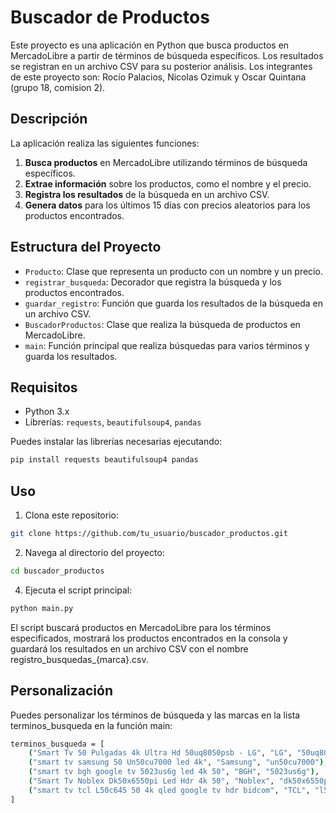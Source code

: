 # Buscador de Productos

Este proyecto es una aplicación en Python que busca productos en MercadoLibre a partir de términos de búsqueda específicos. Los resultados se registran en un archivo CSV para su posterior análisis.
Los integrantes de este proyecto son: Rocío Palacios, Nicolas Ozimuk y Oscar Quintana (grupo 18, comision 2). 

## Descripción

La aplicación realiza las siguientes funciones:
1. **Busca productos** en MercadoLibre utilizando términos de búsqueda específicos.
2. **Extrae información** sobre los productos, como el nombre y el precio.
3. **Registra los resultados** de la búsqueda en un archivo CSV.
4. **Genera datos** para los últimos 15 días con precios aleatorios para los productos encontrados.

## Estructura del Proyecto

- `Producto`: Clase que representa un producto con un nombre y un precio.
- `registrar_busqueda`: Decorador que registra la búsqueda y los productos encontrados.
- `guardar_registro`: Función que guarda los resultados de la búsqueda en un archivo CSV.
- `BuscadorProductos`: Clase que realiza la búsqueda de productos en MercadoLibre.
- `main`: Función principal que realiza búsquedas para varios términos y guarda los resultados.

## Requisitos

- Python 3.x
- Librerías: `requests`, `beautifulsoup4`, `pandas`

Puedes instalar las librerías necesarias ejecutando:

```sh
pip install requests beautifulsoup4 pandas
```
## Uso

1. Clona este repositorio:
```sh
git clone https://github.com/tu_usuario/buscador_productos.git
```

2. Navega al directorio del proyecto:
```sh
cd buscador_productos
```

4. Ejecuta el script principal:
```sh
python main.py
```

El script buscará productos en MercadoLibre para los términos especificados, mostrará los productos encontrados en la consola y guardará los resultados en un archivo CSV con el nombre registro_busquedas_{marca}.csv.

## Personalización
Puedes personalizar los términos de búsqueda y las marcas en la lista terminos_busqueda en la función main:
```sh
terminos_busqueda = [
    ("Smart Tv 50 Pulgadas 4k Ultra Hd 50uq8050psb - LG", "LG", "50uq8050psb"),
    ("smart tv samsung 50 Un50cu7000 led 4k", "Samsung", "un50cu7000"),
    ("smart tv bgh google tv 5023us6g led 4k 50", "BGH", "5023us6g"),
    ("Smart Tv Noblex Dk50x6550pi Led Hdr 4k 50", "Noblex", "dk50x6550pi"),
    ("smart tv tcl L50c645 50 4k qled google tv hdr bidcom", "TCL", "l50c645")
]
```

